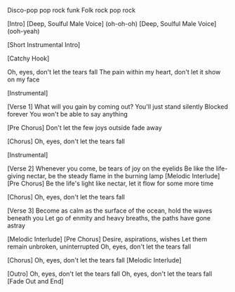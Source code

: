 	
Disco-pop pop rock funk
Folk rock pop rock

[Intro]
[Deep, Soulful Male Voice] (oh-oh-oh)
[Deep, Soulful Male Voice] (ooh-yeah)

[Short Instrumental Intro]

[Catchy Hook]

Oh, eyes, don't let the tears fall
The pain within my heart, don't let it show on my face

[Instrumental]

[Verse 1]
What will you gain by coming out?
You'll just stand silently
Blocked forever
You won't be able to say anything

[Pre Chorus]
Don't let the few joys outside fade away

[Chorus]
Oh, eyes, don't let the tears fall

[Instrumental]

[Verse 2]
Whenever you come, be tears of joy on the eyelids
Be like the life-giving nectar, be the steady flame in the burning lamp
[Melodic Interlude]
[Pre Chorus]
Be the life's light like nectar, let it flow for some more time

[Chorus]
Oh, eyes, don't let the tears fall

[Verse 3]
Become as calm as the surface of the ocean, hold the waves beneath you
Let go of enmity and heavy breaths, the paths have gone astray

[Melodic Interlude]
[Pre Chorus]
Desire, aspirations, wishes
Let them remain unbroken, uninterrupted
Oh, eyes, don't let the tears fall

[Chorus]
Oh, eyes, don't let the tears fall
[Melodic Interlude]

[Outro]
Oh, eyes, don't let the tears fall
Oh, eyes, don't let the tears fall
[Fade Out and End]